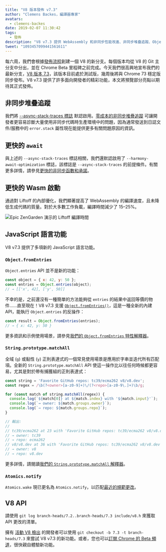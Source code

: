 ```yaml
---
title: "V8 版本發佈 v7.3"
author: "Clemens Backes，編譯器專家"
avatars:
  - clemens-backes
date: 2019-02-07 11:30:42
tags:
  - 發佈
description: "V8 v7.3 提供 WebAssembly 和非同步性能改進、非同步堆疊追蹤、Object.fromEntries、String#matchAll 等多項新功能！"
tweet: "1093457099441561611"
---
```

每六周，我們會根據[發佈流程](/docs/release-process)創建一個 V8 的新分支。每個版本均從 V8 的 Git 主分支中分出，並在 Chrome Beta 里程碑之前完成。今天我們很高興地宣布我們的最新分支，[V8 版本 7.3](https://chromium.googlesource.com/v8/v8.git/+log/branch-heads/7.3)，該版本目前處於測試版，幾周後將與 Chrome 73 穩定版同步發布。V8 v7.3 提供了許多面向開發者的精彩功能，本文將預覽部分亮點以期待其正式發佈。

<!--truncate-->
## 非同步堆疊追蹤

我們將 [--async-stack-traces 標誌](/blog/fast-async#improved-developer-experience) 默認啟用。[零成本的非同步堆疊追蹤](https://bit.ly/v8-zero-cost-async-stack-traces) 可讓開發者更容易診斷大量使用非同步代碼時生產環境中的問題，因為通常發送到日誌文件/服務中的 `error.stack` 屬性現在能提供更多有關問題原因的資訊。

## 更快的 `await`

與上述的 `--async-stack-traces` 標誌相關，我們還默認啟用了 `--harmony-await-optimization` 標誌，該標誌是 `--async-stack-traces` 的前提條件。有關更多詳情，請參見[更快的非同步函數和承諾](/blog/fast-async#await-under-the-hood)。

## 更快的 Wasm 啟動

通過對 Liftoff 的內部優化，我們顯著提高了 WebAssembly 的編譯速度，且未降低生成代碼的質量。對於大多數工作負載，編譯時間減少了 15–25%。

![[Epic ZenGarden 演示](https://s3.amazonaws.com/mozilla-games/ZenGarden/EpicZenGarden.html)的 Liftoff 編譯時間](/_img/v8-release-73/liftoff-epic.svg)

## JavaScript 語言功能

V8 v7.3 提供了多項新的 JavaScript 語言功能。

### `Object.fromEntries`

`Object.entries` API 並不是新的功能：

```js
const object = { x: 42, y: 50 };
const entries = Object.entries(object);
// → [['x', 42], ['y', 50]]
```

不幸的是，之前還沒有一種簡單的方法能夠從 `entries` 的結果中返回等價的物件……直至現在！V8 v7.3 支援 [`Object.fromEntries()`](/features/object-fromentries)，這是一種全新的內建 API，能執行 `Object.entries` 的反操作：

```js
const result = Object.fromEntries(entries);
// → { x: 42, y: 50 }
```

更多資訊和示例使用場景，請參見[我們的 `Object.fromEntries` 特性解釋器](/features/object-fromentries)。

### `String.prototype.matchAll`

全域 (`g`) 或黏性 (`y`) 正則表達式的一個常見使用場景是應用於字串並迭代所有匹配項。全新的 `String.prototype.matchAll` API 使這一操作比以往任何時候都更容易，尤其是對於帶有捕獲組的正則表達式：

```js
const string = 'Favorite GitHub repos: tc39/ecma262 v8/v8.dev';
const regex = /\b(?<owner>[a-z0-9]+)\/(?<repo>[a-z0-9\.]+)\b/g;

for (const match of string.matchAll(regex)) {
  console.log(`${match[0]} at ${match.index} with '${match.input}'`);
  console.log(`→ owner: ${match.groups.owner}`);
  console.log(`→ repo: ${match.groups.repo}`);
}

// 輸出:
//
// tc39/ecma262 at 23 with 'Favorite GitHub repos: tc39/ecma262 v8/v8.dev'
// → owner: tc39
// → repo: ecma262
// v8/v8.dev at 36 with 'Favorite GitHub repos: tc39/ecma262 v8/v8.dev'
// → owner: v8
// → repo: v8.dev
```

更多詳情，請閱讀[我們的 `String.prototype.matchAll` 解釋器](/features/string-matchall)。

### `Atomics.notify`

`Atomics.wake` 現已更名為 `Atomics.notify`，以匹配[最近的規範更改](https://github.com/tc39/ecma262/pull/1220)。

## V8 API

請使用 `git log branch-heads/7.2..branch-heads/7.3 include/v8.h` 來獲取 API 更改的清單。

擁有 [活動 V8 檢出](/docs/source-code#using-git) 的開發者可以使用 `git checkout -b 7.3 -t branch-heads/7.3` 來嘗試 V8 v7.3 的新功能。或者，您也可以[訂閱 Chrome 的 Beta 頻道](https://www.google.com/chrome/browser/beta.html)，很快親自體驗新功能。
